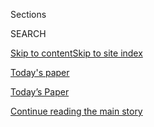 <div id="app">

<div>

<div class="NYTAppHideMasthead css-zz1s19 e1suatyy0">

<div class="section css-ui9rw0 e1suatyy2">

<div class="css-11hrj97 er09x8g0">

<div class="css-6n7j50">

</div>

<span class="css-1dv1kvn">Sections</span>

<div class="css-10488qs">

<span class="css-1dv1kvn">SEARCH</span>

</div>

[Skip to content](#site-content)[Skip to site index](#site-index)

</div>

<div id="masthead-section-label" class="css-1fnb9ct eaxe0e00">

[Today's
paper](https://www.nytimes3xbfgragh.onion/section/todayspaper)

</div>

<div class="css-10698na e1huz5gh0">

</div>

</div>

<div id="masthead-bar-one" class="section hasLinks css-15hmgas e1csuq9d3">

<div class="css-uqyvli e1csuq9d0">

</div>

<div class="css-1uqjmks e1csuq9d1">

</div>

<div class="css-9e9ivx">

[](https://myaccount.nytimes3xbfgragh.onion/auth/login?response_type=cookie&client_id=vi)

</div>

<div class="css-1bvtpon e1csuq9d2">

[Today’s Paper](https://www.nytimes3xbfgragh.onion/section/todayspaper)

</div>

</div>

</div>

</div>

<div data-aria-hidden="false">

<div id="site-content" data-role="main">

<div class="css-1ffjgkm">

</div>

<div id="top-wrapper" class="css-15p45cc eaca97t0" type="top">

<div id="top-slug" class="css-19x0jxb eaca97t1" hidden="">

Advertisement

</div>

[Continue reading the main
story](#after-top)

<div class="ad top-wrapper" style="text-align:center;height:100%;display:block;min-height:90px">

<div id="top" class="place-ad" data-position="top" data-size-key="top">

</div>

</div>

<div id="after-top">

</div>

</div>

<div id="collection-todays-new-york-times" class="section css-15h4p1b e9abtgs0">

<div class="css-1j21atc e1svk9qx1">

<div class="css-fmiefx e1svk9qx2">

<div class="css-1hk7r2m eu54l5x0">

<div id="sponsor-wrapper" class="css-7a1pgi eaca97t0" type="sponsor" hidden="">

<div id="sponsor-slug" class="css-1l4mleb eaca97t1" hidden="">

Supported by

</div>

[Continue reading the main
story](#after-sponsor)

<div id="sponsor" class="ad sponsor-wrapper" style="text-align:left;height:100%;display:block">

</div>

<div id="after-sponsor">

</div>

</div>

</div>

</div>

<div class="css-nfcc9b e1svk9qx3">

<div class="css-vl9dhg e1svk9qx5">

<div class="css-1nrhkj6 e1svk9qx6">

# Today’s Paper

<div class="follow-button-placeholder" data-collection-id="">

</div>

</div>

<div class="css-15h8lyg">

<div class="css-i3zuer">

The Times in Print For

</div>

<div class="css-1vd26hw">

</div>

</div>

</div>

</div>

</div>

1.  [The Front Page](#thefrontpage)
2.  [tracking an outbreak](#trackinganoutbreak)
3.  [International](#international)
4.  [National](#national)
5.  [Obituaries](#obituaries)
6.  [New York](#newyork)
7.  [Arts & Leisure](#arts&leisure)
8.  [Sunday Business](#sundaybusiness)
9.  [Sunday Review](#sundayreview)
10. [AT HOME](#athome)
11. [Magazine](#magazine)
12. [Book Review](#bookreview)
13. [Sports Sunday](#sportssunday)
14. [Sunday Styles](#sundaystyles)
15. [Vows](#vows)
16. [Real Estate](#realestate)
17. [Pages A2-A3 and
    Corrections](#pagesa2-a3andcorrections)

<div class="css-4svvz1 ekkqrpp0">

<div class="section css-u82chm ebkl1p30">

<span id="thefrontpage"></span>

## The Front Page

<div class="css-gfgt40 ekkqrpp1">

## Highlights

1.  ![<span class="css-1nk1g0h e1oaj3zl2"><span class="css-1dv1kvn">Credit</span>Bridget
    Bennett for The New York
    Times</span>](https://static01.graylady3jvrrxbe.onion/images/2020/05/10/business/10DC-Virus-Econ-01/merlin_172301961_998bde6d-f376-4eb2-9cb2-59a6aeeb6882-videoLarge.jpg)
    
    <div class="css-10wtrbd">
    
    <div class="css-1dqkjed">
    
    [![](https://static01.graylady3jvrrxbe.onion/images/2020/05/10/business/10DC-Virus-Econ-01/10DC-Virus-Econ-01-thumbStandard.jpg)](/2020/05/09/business/as-job-losses-mount-lawmakers-face-a-make-or-break-moment.html)
    
    </div>
    
    ## [As Job Losses Mount, Lawmakers Face a Make-or-Break Moment](/2020/05/09/business/as-job-losses-mount-lawmakers-face-a-make-or-break-moment.html)
    
    The United States just lost 20 million jobs. The wrong federal
    response could make those layoffs a permanent fixture of the U.S.
    economy and sentence thousands of companies to
    bankruptcy.
    
    <span class="css-me3p27"></span><span class="css-1dydysp e4e4i5l3"></span><span class="css-9voj2j">By
    <span class="css-1baulvz last-byline" itemprop="name">Jim
    Tankersley</span></span>
    
    </div>

2.  ![<span class="css-1nk1g0h e1oaj3zl2"><span class="css-1dv1kvn">Credit</span>Sam
    Hodgson for The New York
    Times</span>](https://static01.graylady3jvrrxbe.onion/images/2020/05/09/us/politics/09dc-flynn1/merlin_114511256_5150b39d-a974-4699-9fc0-5045fbed1a5d-videoLarge.jpg)
    
    <div class="css-10wtrbd">
    
    <div class="css-1dqkjed">
    
    [![](https://static01.graylady3jvrrxbe.onion/images/2020/05/09/us/politics/09dc-flynn1/09dc-flynn1-thumbStandard.jpg)](/2020/05/09/us/politics/michael-flynn.html)
    
    </div>
    
    ## [For Flynn, Dropped Charges Are the Latest in a Life Full of Reversals](/2020/05/09/us/politics/michael-flynn.html)
    
    For most of his life, Michael Flynn has swung from being “a good
    soldier” to an agent of
    disruption.
    
    <span class="css-me3p27"></span><span class="css-1dydysp e4e4i5l3"></span><span class="css-9voj2j">By
    <span class="css-1baulvz" itemprop="name">Sharon LaFraniere</span>
    and <span class="css-1baulvz last-byline" itemprop="name">Julian E.
    Barnes</span></span>
    
    </div>

3.  1.  ![<span class="css-1nk1g0h e1oaj3zl2"><span class="css-1dv1kvn">Credit</span>Victor
        J. Blue for The New York
        Times</span>](https://static01.graylady3jvrrxbe.onion/images/2020/05/09/us/politics/09virus-deathtollhp/merlin_171288093_7c946105-2593-45d6-a3e4-8a5c527cca2f-videoLarge.jpg)
        
        <div class="css-10wtrbd">
        
        ## [Fight Over Virus’s Death Toll Opens Grim New Front in Election Battle](/2020/05/09/us/politics/coronavirus-death-toll-presidential-campaign.html)
        
        <div class="css-ajkwsy">
        
        [![](https://static01.graylady3jvrrxbe.onion/images/2020/05/09/us/politics/09virus-deathtollhp/09virus-deathtollhp-thumbStandard.jpg)](/2020/05/09/us/politics/coronavirus-death-toll-presidential-campaign.html)
        
        </div>
        
        Elements of the right have sought to bolster President Trump’s
        political standing by turning scientific questions into
        political
        issues.
        
        <span class="css-me3p27"></span><span class="css-1dydysp e4e4i5l3"></span><span class="css-9voj2j">By
        <span class="css-1baulvz" itemprop="name">Matthew
        Rosenberg</span> and
        <span class="css-1baulvz last-byline" itemprop="name">Jim
        Rutenberg</span></span>
        
        </div>
    
    2.  ![<span class="css-1nk1g0h e1oaj3zl2"><span class="css-1dv1kvn">Credit</span></span>](https://static01.graylady3jvrrxbe.onion/images/2020/05/09/nyregion/09nyvirus-yearningpromo/merlin_172329384_313c3c15-c5a4-42da-b40b-49f4912e8a43-videoLarge.jpg)
        
        <div class="css-10wtrbd">
        
        ## [These Are the Things That New Yorkers Achingly Miss](/2020/05/09/nyregion/new-yorkers-missing-nyc-coronavirus.html)
        
        <div class="css-ajkwsy">
        
        [![](https://static01.graylady3jvrrxbe.onion/images/2020/05/09/nyregion/09nyvirus-yearningpromo/09nyvirus-yearningpromo-thumbStandard.jpg)](/2020/05/09/nyregion/new-yorkers-missing-nyc-coronavirus.html)
        
        </div>
        
        The crowds, the big-ticket blockbusters that were a subway ride
        away, “just everything”: What’s gone has transformed the
        city.
        
        <span class="css-me3p27"></span><span class="css-1dydysp e4e4i5l3"></span><span class="css-9voj2j">By
        <span class="css-1baulvz last-byline" itemprop="name">Michael
        Wilson</span></span>
        
        </div>

</div>

<div class="css-p9s95d">

<div class="css-12y5jls">

1.  
    
    <div class="css-14thodx">
    
    <div class="css-141drxa">
    
    [](/2020/05/10/nyregion/reopen-coronavirus-nyc-testing.html)
    
    ![](https://static01.graylady3jvrrxbe.onion/images/2020/05/08/nyregion/00nyvirus-reopenNEW9/00nyvirus-reopenNEW9-jumbo.jpg?quality=75&auto=webp&disable=upscale)
    
    ## Why the Path to Reopening New York City Will Be So Difficult
    
    The factors that made the city one of the hardest hit on the planet
    — its density, mass transit and tourism — complicate a return to
    normalcy.
    
    <div class="css-9t0aj2 ea5icrr0">
    
    By <span class="css-1n7hynb">J. David Goodman <span>and</span>
    Michael Rothfeld</span>
    
    </div>
    
    </div>
    
    <div class="css-1eeg3ce">
    
    Page
    A1
    
    </div>
    
    </div>

2.  
    
    <div class="css-14thodx">
    
    <div class="css-141drxa">
    
    [](/2020/05/09/arts/music/little-richard-dead.html)
    
    ![](https://static01.graylady3jvrrxbe.onion/images/2020/05/10/obituaries/09littlerichard/merlin_16605049_d11c9294-5a5d-47f0-a10f-549080a3790f-jumbo.jpg?quality=75&auto=webp&disable=upscale)
    
    ## Little Richard, Flamboyant Wild Man of Rock ’n’ Roll, Dies at 87
    
    Delving deeply into the wellsprings of gospel music and the blues,
    and screaming as if for his very life, he created something new,
    thrilling and dangerous.
    
    <div class="css-9t0aj2 ea5icrr0">
    
    By <span class="css-1n7hynb">Tim Weiner</span>
    
    </div>
    
    </div>
    
    <div class="css-1eeg3ce">
    
    Page
    A1
    
    </div>
    
    </div>

3.  
    
    <div class="css-14thodx">
    
    <div class="css-141drxa">
    
    [](/2020/05/07/us/politics/coronavirus-new-jersey.html)
    
    ## His Day Job: Cory Booker’s Top Aide. His Night One: E.M.S. Volunteer.
    
    <div class="css-9t0aj2 ea5icrr0">
    
    By <span class="css-1n7hynb">Lisa Lerer</span>
    
    </div>
    
    </div>
    
    <div class="css-1eeg3ce">
    
    Page
    A27
    
    </div>
    
    </div>

4.  
    
    <div class="css-14thodx">
    
    <div class="css-141drxa">
    
    [](/interactive/2020/climate/trump-environment-rollbacks.html)
    
    ## The Trump Administration Is Reversing 100 Environmental Rules. Here’s the Full List.
    
    <div class="css-9t0aj2 ea5icrr0">
    
    By <span class="css-1n7hynb">Nadja Popovich, Livia Albeck-Ripka
    <span>and</span> Kendra Pierre-Louis</span>
    
    </div>
    
    </div>
    
    <div class="css-1eeg3ce">
    
    </div>
    
    </div>

5.  
    
    <div class="css-14thodx">
    
    <div class="css-141drxa">
    
    [](/2020/05/09/sports/basketball/breanna-stewart-wnba-return.html)
    
    ## Breanna Stewart’s Comeback Is Going to Take a Little Longer
    
    <div class="css-9t0aj2 ea5icrr0">
    
    By <span class="css-1n7hynb">Kurt Streeter</span>
    
    </div>
    
    </div>
    
    <div class="css-1eeg3ce">
    
    Page A38
    
    </div>
    
    </div>

6.  
    
    <div class="css-14thodx">
    
    <div class="css-141drxa">
    
    [](/2020/05/10/world/asia/bangkok-coronavirus-pet-salons-dogs.html)
    
    ## Bangkok Opens Up as Virus Caseloads Drop, and Pretty Pups Benefit
    
    <div class="css-9t0aj2 ea5icrr0">
    
    By <span class="css-1n7hynb">Hannah Beech <span>and</span> Amanda
    Mustard</span>
    
    </div>
    
    </div>
    
    <div class="css-1eeg3ce">
    
    Page
    A24
    
    </div>
    
    </div>

7.  
    
    <div class="css-14thodx">
    
    <div class="css-141drxa">
    
    [](/2020/05/09/us/politics/china-uighurs-arrest.html)
    
    ## Sister Fights to Free Uighur Businessman Held in China After U.S. Trip
    
    <div class="css-9t0aj2 ea5icrr0">
    
    By <span class="css-1n7hynb">Edward Wong</span>
    
    </div>
    
    </div>
    
    <div class="css-1eeg3ce">
    
    Page
    A25
    
    </div>
    
    </div>

8.  
    
    <div class="css-14thodx">
    
    <div class="css-141drxa">
    
    [](/2020/05/09/health/mysterious-coronavirus-illness-claims-3-children-in-new-york.html)
    
    ## Mysterious Coronavirus Illness Claims 3 Children in New York
    
    <div class="css-9t0aj2 ea5icrr0">
    
    By <span class="css-1n7hynb">Andrew Jacobs <span>and</span> Edgar
    Sandoval</span>
    
    </div>
    
    </div>
    
    <div class="css-1eeg3ce">
    
    Page
    A23
    
    </div>
    
    </div>

9.  
    
    <div class="css-14thodx">
    
    <div class="css-141drxa">
    
    [](/2020/05/07/theater/mrs-doubtfire-broadway-shutdown-virus.html)
    
    ## ‘The Universe Hit Pause’: The Ripple Effects of Broadway’s Shutdown
    
    <div class="css-9t0aj2 ea5icrr0">
    
    By <span class="css-1n7hynb">Michael Paulson</span>
    
    </div>
    
    </div>
    
    <div class="css-1eeg3ce">
    
    Page
    AR4
    
    </div>
    
    </div>

10. 
    
    <div class="css-14thodx">
    
    <div class="css-141drxa">
    
    [](/2020/04/28/travel/language-instruction-apps-television-youtube.html)
    
    ## Want to Learn French? Italian? Russian? There’s No Time Like the Present
    
    <div class="css-9t0aj2 ea5icrr0">
    
    By <span class="css-1n7hynb">Stephanie Rosenbloom</span>
    
    </div>
    
    </div>
    
    <div class="css-1eeg3ce">
    
    Page
    D8
    
    </div>
    
    </div>

11. 
    
    <div class="css-14thodx">
    
    <div class="css-141drxa">
    
    [](/interactive/2020/05/09/style/assisted-living-coronavirus.html)
    
    ## ‘It’s Hard When You Can’t Go Anywhere’: Life Inside an Assisted Living Facility
    
    <div class="css-9t0aj2 ea5icrr0">
    
    By <span class="css-1n7hynb">Elliot Ross <span>and</span> Amelia
    Nierenberg</span>
    
    </div>
    
    </div>
    
    <div class="css-1eeg3ce">
    
    </div>
    
    </div>

12. 
    
    <div class="css-14thodx">
    
    <div class="css-141drxa">
    
    [](/2020/05/05/magazine/voting-by-mail-2020-covid.html)
    
    ## Will Americans Lose Their Right to Vote in the Pandemic?
    
    <div class="css-9t0aj2 ea5icrr0">
    
    By <span class="css-1n7hynb">Emily Bazelon</span>
    
    </div>
    
    </div>
    
    <div class="css-1eeg3ce">
    
    Page MM26
    
    </div>
    
    </div>

13. 
    
    <div class="css-14thodx">
    
    <div class="css-141drxa">
    
    [](/2020/05/05/business/karan-singh-magic.html)
    
    ## For His Next Trick, This Magician Will Amaze an Anxious World
    
    <div class="css-9t0aj2 ea5icrr0">
    
    By <span class="css-1n7hynb">David Segal</span>
    
    </div>
    
    </div>
    
    <div class="css-1eeg3ce">
    
    Page BU1
    
    </div>
    
    </div>

</div>

<div class="css-e8rtmy">

<div class="css-p6aiyf">

## TODAYS FRONT PAGES

<div class="css-1ynbx7u">

1.  <span class="css-wn3dab">Edition:</span>
2.  New York
3.  National
4.  International

</div>

<div class="css-1b7i6zk">

</div>

</div>

<div class="css-9n0xhu">

[](http://app.nytimes3xbfgragh.onion/todayspaper)

<div class="css-1xuus33">

<div class="css-136rh60">

### Another Way to Read Today’s Paper

The daily newspaper, reimagined for the Web. Available to
subscribers.

</div>

<div class="css-1fzqjj2">

![](https://static01.graylady3jvrrxbe.onion/images/section/todayspaper/promo-img@2x.png)

</div>

</div>

<div class="css-xi606m">

<span>Try It Now</span>

</div>

</div>

</div>

</div>

</div>

<div id="mid1-wrapper" class="css-92qh85 eaca97t0" type="rank">

<div id="mid1-slug" class="css-1tag3rd eaca97t1">

Advertisement

</div>

[Continue reading the main
story](#after-mid1)

<div id="mid1" class="ad mid1-wrapper" style="text-align:center;height:100%;display:block">

</div>

<div id="after-mid1">

</div>

</div>

<div class="section css-u82chm ebkl1p30">

<span id="trackinganoutbreak"></span>

## tracking an outbreak

1.  
    
    <div class="css-14thodx">
    
    <div class="css-141drxa">
    
    [](/2020/05/09/world/middleeast/virus-forces-persian-gulf-states-to-reckon-with-migrant-labor.html)
    
    ## Virus Forces Persian Gulf States to Reckon With Migrant Labor
    
    <div class="css-9t0aj2 ea5icrr0">
    
    By <span class="css-1n7hynb">Vivian Yee</span>
    
    </div>
    
    </div>
    
    <div class="css-1eeg3ce">
    
    Page
    A4
    
    </div>
    
    </div>

2.  
    
    <div class="css-14thodx">
    
    <div class="css-141drxa">
    
    [](/2020/05/09/world/europe/will-the-coronavirus-crisis-trump-the-climate-crisis.html)
    
    ## Will the Coronavirus Crisis Trump the Climate Crisis?
    
    <div class="css-9t0aj2 ea5icrr0">
    
    By <span class="css-1n7hynb">Steven Erlanger</span>
    
    </div>
    
    </div>
    
    <div class="css-1eeg3ce">
    
    Page A8
    
    </div>
    
    </div>

3.  
    
    <div class="css-14thodx">
    
    <div class="css-141drxa">
    
    [](/2020/05/07/world/europe/oligarchs-russia-coronavirus.html)
    
    ## As Local Health Systems Buckle, Russia’s Oligarchs Take Charge
    
    <div class="css-9t0aj2 ea5icrr0">
    
    By <span class="css-1n7hynb">Anton Troianovski</span>
    
    </div>
    
    </div>
    
    <div class="css-1eeg3ce">
    
    Page A10
    
    </div>
    
    </div>

<div class="css-k0b1g2">

Show More in tracking an outbreak

</div>

</div>

<div class="section css-u82chm ebkl1p30">

<span id="international"></span>

## International

1.  
    
    <div class="css-14thodx">
    
    <div class="css-141drxa">
    
    [](/2020/05/10/world/asia/bangkok-coronavirus-pet-salons-dogs.html)
    
    ## Bangkok Opens Up as Virus Caseloads Drop, and Pretty Pups Benefit
    
    <div class="css-9t0aj2 ea5icrr0">
    
    By <span class="css-1n7hynb">Hannah Beech <span>and</span> Amanda
    Mustard</span>
    
    </div>
    
    </div>
    
    <div class="css-1eeg3ce">
    
    Page
    A24
    
    </div>
    
    </div>

2.  
    
    <div class="css-14thodx">
    
    <div class="css-141drxa">
    
    [](/2020/05/09/us/politics/china-uighurs-arrest.html)
    
    ## Sister Fights to Free Uighur Businessman Held in China After U.S. Trip
    
    <div class="css-9t0aj2 ea5icrr0">
    
    By <span class="css-1n7hynb">Edward Wong</span>
    
    </div>
    
    </div>
    
    <div class="css-1eeg3ce">
    
    Page A25
    
    </div>
    
    </div>

3.  
    
    <div class="css-14thodx">
    
    <div class="css-141drxa">
    
    [](/2020/05/09/us/politics/china-journalists-us-visa-crackdown.html)
    
    ## U.S. Hits Back at China With New Visa Restrictions on Journalists
    
    <div class="css-9t0aj2 ea5icrr0">
    
    By <span class="css-1n7hynb">Vivian Wang <span>and</span> Edward
    Wong</span>
    
    </div>
    
    </div>
    
    <div class="css-1eeg3ce">
    
    Page A25
    
    </div>
    
    </div>

<div class="css-k0b1g2">

Show More in International

</div>

</div>

<div id="mid2-wrapper" class="css-92qh85 eaca97t0" type="rank">

<div id="mid2-slug" class="css-1tag3rd eaca97t1">

Advertisement

</div>

[Continue reading the main
story](#after-mid2)

<div id="mid2" class="ad mid2-wrapper" style="text-align:center;height:100%;display:block">

</div>

<div id="after-mid2">

</div>

</div>

<div class="section css-u82chm ebkl1p30">

<span id="national"></span>

## National

1.  
    
    <div class="css-14thodx">
    
    <div class="css-141drxa">
    
    [](/2020/05/07/us/politics/coronavirus-new-jersey.html)
    
    ## His Day Job: Cory Booker’s Top Aide. His Night One: E.M.S. Volunteer.
    
    <div class="css-9t0aj2 ea5icrr0">
    
    By <span class="css-1n7hynb">Lisa Lerer</span>
    
    </div>
    
    </div>
    
    <div class="css-1eeg3ce">
    
    Page A27
    
    </div>
    
    </div>

2.  
    
    <div class="css-14thodx">
    
    <div class="css-141drxa">
    
    [](/2020/05/09/us/politics/trump-older-voters-2020.html)
    
    ## Anxious About the Virus, Older Voters Grow More Wary of Trump
    
    <div class="css-9t0aj2 ea5icrr0">
    
    By <span class="css-1n7hynb">Annie Karni <span>and</span> Maggie
    Haberman</span>
    
    </div>
    
    </div>
    
    <div class="css-1eeg3ce">
    
    Page
    A31
    
    </div>
    
    </div>

3.  
    
    <div class="css-14thodx">
    
    <div class="css-141drxa">
    
    [](/2020/05/09/us/politics/obama-flynn-coronavirus-trump.html)
    
    ## Obama Warns That Dropped Charges Against Flynn Put ‘Rule of Law’ at Risk
    
    <div class="css-9t0aj2 ea5icrr0">
    
    By <span class="css-1n7hynb">Glenn Thrush <span>and</span> Michael
    Crowley</span>
    
    </div>
    
    </div>
    
    <div class="css-1eeg3ce">
    
    Page A32
    
    </div>
    
    </div>

<div class="css-k0b1g2">

Show More in
    National

</div>

</div>

<div class="section css-u82chm ebkl1p30">

<span id="obituaries"></span>

## Obituaries

1.  
    
    <div class="css-14thodx">
    
    <div class="css-141drxa">
    
    [](/2020/05/08/obituaries/roy-horn-dead-covid.html)
    
    ## Roy Horn, Who Dazzled Audiences as Half of Siegfried & Roy, Dies at 75
    
    <div class="css-9t0aj2 ea5icrr0">
    
    By <span class="css-1n7hynb">Robert D. McFadden</span>
    
    </div>
    
    </div>
    
    <div class="css-1eeg3ce">
    
    Page A35
    
    </div>
    
    </div>

2.  
    
    <div class="css-14thodx">
    
    <div class="css-141drxa">
    
    [](/2020/05/09/arts/music/little-richard-dead.html)
    
    ## Little Richard, Flamboyant Wild Man of Rock ’n’ Roll, Dies at 87
    
    <div class="css-9t0aj2 ea5icrr0">
    
    By <span class="css-1n7hynb">Tim Weiner</span>
    
    </div>
    
    </div>
    
    <div class="css-1eeg3ce">
    
    Page A1
    
    </div>
    
    </div>

</div>

<div id="mid3-wrapper" class="css-92qh85 eaca97t0" type="rank">

<div id="mid3-slug" class="css-1tag3rd eaca97t1">

Advertisement

</div>

[Continue reading the main
story](#after-mid3)

<div id="mid3" class="ad mid3-wrapper" style="text-align:center;height:100%;display:block">

</div>

<div id="after-mid3">

</div>

</div>

<div class="section css-u82chm ebkl1p30">

<span id="newyork"></span>

## New York

1.  
    
    <div class="css-14thodx">
    
    <div class="css-141drxa">
    
    [](/2020/05/08/nyregion/small-farms-ny-coronavirus.html)
    
    ## Small Farms in N.Y. Are Experiencing a Surprising Boom. Here’s Why.
    
    <div class="css-9t0aj2 ea5icrr0">
    
    By <span class="css-1n7hynb">Charity Robey</span>
    
    </div>
    
    </div>
    
    <div class="css-1eeg3ce">
    
    Page MB1
    
    </div>
    
    </div>

2.  
    
    <div class="css-14thodx">
    
    <div class="css-141drxa">
    
    [](/2020/05/08/nyregion/coronavirus-apartment-donations-nyc.html)
    
    ## A Stranger’s Gift to an I.C.U. Nurse: A Free N.Y.C. Apartment
    
    <div class="css-9t0aj2 ea5icrr0">
    
    By <span class="css-1n7hynb">Alyson Krueger</span>
    
    </div>
    
    </div>
    
    <div class="css-1eeg3ce">
    
    Page MB1
    
    </div>
    
    </div>

3.  
    
    <div class="css-14thodx">
    
    <div class="css-141drxa">
    
    [](/2020/05/08/nyregion/coronavirus-edible-arrangements-nyc.html)
    
    ## How an Edible Arrangements Delivery Worker Spends Her Sundays
    
    <div class="css-9t0aj2 ea5icrr0">
    
    By <span class="css-1n7hynb">Alix Strauss</span>
    
    </div>
    
    </div>
    
    <div class="css-1eeg3ce">
    
    Page MB2
    
    </div>
    
    </div>

<div class="css-k0b1g2">

Show More in New York

</div>

</div>

<div class="section css-u82chm ebkl1p30">

<span id="arts&amp;leisure"></span>

## Arts & Leisure

1.  
    
    <div class="css-14thodx">
    
    <div class="css-141drxa">
    
    [](/2020/05/05/movies/beanie-feldstein-favorites.html)
    
    ## Beanie Feldstein Loves Carole King and the Bra Lady
    
    <div class="css-9t0aj2 ea5icrr0">
    
    By <span class="css-1n7hynb">Bruce Fretts</span>
    
    </div>
    
    </div>
    
    <div class="css-1eeg3ce">
    
    Page
    AR3
    
    </div>
    
    </div>

2.  
    
    <div class="css-14thodx">
    
    <div class="css-141drxa">
    
    [](/2020/05/07/theater/mrs-doubtfire-broadway-shutdown-virus.html)
    
    ## ‘The Universe Hit Pause’: The Ripple Effects of Broadway’s Shutdown
    
    <div class="css-9t0aj2 ea5icrr0">
    
    By <span class="css-1n7hynb">Michael Paulson</span>
    
    </div>
    
    </div>
    
    <div class="css-1eeg3ce">
    
    Page AR4
    
    </div>
    
    </div>

3.  
    
    <div class="css-14thodx">
    
    <div class="css-141drxa">
    
    [](/2020/05/05/arts/dance/joel-prouty-cross-trainer-ballet.html)
    
    ## How an Elite Cross-Trainer Is Helping Ballet Dancers Stay Fit
    
    <div class="css-9t0aj2 ea5icrr0">
    
    By <span class="css-1n7hynb">Gia Kourlas</span>
    
    </div>
    
    </div>
    
    <div class="css-1eeg3ce">
    
    Page AR7
    
    </div>
    
    </div>

<div class="css-k0b1g2">

Show More in Arts & Leisure

</div>

</div>

<div id="mid4-wrapper" class="css-92qh85 eaca97t0" type="rank">

<div id="mid4-slug" class="css-1tag3rd eaca97t1">

Advertisement

</div>

[Continue reading the main
story](#after-mid4)

<div id="mid4" class="ad mid4-wrapper" style="text-align:center;height:100%;display:block">

</div>

<div id="after-mid4">

</div>

</div>

<div class="section css-u82chm ebkl1p30">

<span id="sundaybusiness"></span>

## Sunday Business

1.  
    
    <div class="css-14thodx">
    
    <div class="css-141drxa">
    
    [](/2020/05/09/business/beckstoffer-wine-napa.html)
    
    ## The Grapelord of Napa Faces a Threat Worse Than Plague
    
    <div class="css-9t0aj2 ea5icrr0">
    
    By <span class="css-1n7hynb">Ben Ryder Howe</span>
    
    </div>
    
    </div>
    
    <div class="css-1eeg3ce">
    
    Page BU1
    
    </div>
    
    </div>

2.  
    
    <div class="css-14thodx">
    
    <div class="css-141drxa">
    
    [](/2020/05/05/business/karan-singh-magic.html)
    
    ## For His Next Trick, This Magician Will Amaze an Anxious World
    
    <div class="css-9t0aj2 ea5icrr0">
    
    By <span class="css-1n7hynb">David Segal</span>
    
    </div>
    
    </div>
    
    <div class="css-1eeg3ce">
    
    Page BU1
    
    </div>
    
    </div>

3.  
    
    <div class="css-14thodx">
    
    <div class="css-141drxa">
    
    [](/2020/05/07/business/coronavirus-meat-vending-machines.html)
    
    ## A Retro Way to Buy Meat Thrives in a Modern Pandemic
    
    <div class="css-9t0aj2 ea5icrr0">
    
    By <span class="css-1n7hynb">Julia Rothman <span>and</span> Shaina
    Feinberg</span>
    
    </div>
    
    </div>
    
    <div class="css-1eeg3ce">
    
    Page BU3
    
    </div>
    
    </div>

<div class="css-k0b1g2">

Show More in Sunday
    Business

</div>

</div>

<div class="section css-u82chm ebkl1p30">

<span id="sundayreview"></span>

## Sunday Review

1.  
    
    <div class="css-14thodx">
    
    <div class="css-141drxa">
    
    [](/2020/05/09/opinion/sunday/rodham-sittenfeld-hillary-clinton.html)
    
    ## Hillary Never Married Bill
    
    <div class="css-9t0aj2 ea5icrr0">
    
    By <span class="css-1n7hynb">Frank Bruni</span>
    
    </div>
    
    </div>
    
    <div class="css-1eeg3ce">
    
    Page SR2
    
    </div>
    
    </div>

2.  
    
    <div class="css-14thodx">
    
    <div class="css-141drxa">
    
    [](/interactive/2020/05/06/opinion/coronavirus-us-reopen.html)
    
    ## Is It Safer to Visit a Coffee Shop or a Gym?
    
    <div class="css-9t0aj2 ea5icrr0">
    
    By <span class="css-1n7hynb">Katherine Baicker, Oeindrila Dube,
    Sendhil Mullainathan, Devin Pope <span>and</span> Gus
    Wezerek</span>
    
    </div>
    
    </div>
    
    <div class="css-1eeg3ce">
    
    </div>
    
    </div>

3.  
    
    <div class="css-14thodx">
    
    <div class="css-141drxa">
    
    [](/2020/05/08/opinion/sunday/women-housework-coronavirus-mothers-day.html)
    
    ## Forget Pancakes. Pay Mothers.
    
    <div class="css-9t0aj2 ea5icrr0">
    
    By <span class="css-1n7hynb">Kim Brooks</span>
    
    </div>
    
    </div>
    
    <div class="css-1eeg3ce">
    
    Page SR3
    
    </div>
    
    </div>

<div class="css-k0b1g2">

Show More in Sunday Review

</div>

</div>

<div id="mid5-wrapper" class="css-92qh85 eaca97t0" type="rank">

<div id="mid5-slug" class="css-1tag3rd eaca97t1">

Advertisement

</div>

[Continue reading the main
story](#after-mid5)

<div id="mid5" class="ad mid5-wrapper" style="text-align:center;height:100%;display:block">

</div>

<div id="after-mid5">

</div>

</div>

<div class="section css-u82chm ebkl1p30">

<span id="athome"></span>

## AT HOME

1.  
    
    <div class="css-14thodx">
    
    <div class="css-141drxa">
    
    [](/2020/05/01/well/consider-virtual-dog-training-for-your-pandemic-puppy.html)
    
    ## Consider Virtual Dog Training for Your Pandemic Puppy
    
    <div class="css-9t0aj2 ea5icrr0">
    
    By <span class="css-1n7hynb">Sara Ventiera</span>
    
    </div>
    
    </div>
    
    <div class="css-1eeg3ce">
    
    Page D2
    
    </div>
    
    </div>

2.  
    
    <div class="css-14thodx">
    
    <div class="css-141drxa">
    
    [](/2020/05/08/at-home/coronavirus-spin-from-home.html)
    
    ## Be Your Own Spin Class
    
    <div class="css-9t0aj2 ea5icrr0">
    
    By <span class="css-1n7hynb">Talya Minsberg</span>
    
    </div>
    
    </div>
    
    <div class="css-1eeg3ce">
    
    Page D3
    
    </div>
    
    </div>

3.  
    
    <div class="css-14thodx">
    
    <div class="css-141drxa">
    
    [](/2020/05/09/at-home/virus-make-ice-cream-in-a-mason-jar.html)
    
    ## Make Ice Cream, in a Mason Jar
    
    <div class="css-9t0aj2 ea5icrr0">
    
    By <span class="css-1n7hynb">Amelia Nierenberg</span>
    
    </div>
    
    </div>
    
    <div class="css-1eeg3ce">
    
    Page D3
    
    </div>
    
    </div>

<div class="css-k0b1g2">

Show More in AT HOME

</div>

</div>

<div class="section css-u82chm ebkl1p30">

<span id="magazine"></span>

## Magazine

1.  
    
    <div class="css-14thodx">
    
    <div class="css-141drxa">
    
    [](/2020/05/05/magazine/voting-by-mail-2020-covid.html)
    
    ## Will Americans Lose Their Right to Vote in the Pandemic?
    
    <div class="css-9t0aj2 ea5icrr0">
    
    By <span class="css-1n7hynb">Emily Bazelon</span>
    
    </div>
    
    </div>
    
    <div class="css-1eeg3ce">
    
    Page
    MM26
    
    </div>
    
    </div>

2.  
    
    <div class="css-14thodx">
    
    <div class="css-141drxa">
    
    [](/2020/05/06/magazine/whats-the-point-of-a-celebrity-in-a-pandemic.html)
    
    ## What’s the Point of a Celebrity in a Pandemic?
    
    <div class="css-9t0aj2 ea5icrr0">
    
    By <span class="css-1n7hynb">Carina Chocano</span>
    
    </div>
    
    </div>
    
    <div class="css-1eeg3ce">
    
    Page
    MM7
    
    </div>
    
    </div>

3.  
    
    <div class="css-14thodx">
    
    <div class="css-141drxa">
    
    [](/2020/05/05/magazine/my-brother-isnt-raising-his-child-right-should-i-speak-up-coronavirus.html)
    
    ## My Brother Isn’t Raising His Child Right. Should I Speak Up?
    
    <div class="css-9t0aj2 ea5icrr0">
    
    By <span class="css-1n7hynb">Kwame Anthony Appiah</span>
    
    </div>
    
    </div>
    
    <div class="css-1eeg3ce">
    
    Page MM12
    
    </div>
    
    </div>

<div class="css-k0b1g2">

Show More in Magazine

</div>

</div>

<div id="mid6-wrapper" class="css-92qh85 eaca97t0" type="rank">

<div id="mid6-slug" class="css-1tag3rd eaca97t1">

Advertisement

</div>

[Continue reading the main
story](#after-mid6)

<div id="mid6" class="ad mid6-wrapper" style="text-align:center;height:100%;display:block">

</div>

<div id="after-mid6">

</div>

</div>

<div class="section css-u82chm ebkl1p30">

<span id="bookreview"></span>

## Book Review

1.  
    
    <div class="css-14thodx">
    
    <div class="css-141drxa">
    
    [](/2020/05/05/books/review/new-this-week.html)
    
    ## New & Noteworthy, From Narco Fiction to Governing California
    
    <div class="css-9t0aj2 ea5icrr0">
    
    </div>
    
    </div>
    
    <div class="css-1eeg3ce">
    
    Page BR4
    
    </div>
    
    </div>

2.  
    
    <div class="css-14thodx">
    
    <div class="css-141drxa">
    
    [](/2020/05/08/books/review/letters-moynihan-adichie.html)
    
    ## A Question of Theme
    
    <div class="css-9t0aj2 ea5icrr0">
    
    </div>
    
    </div>
    
    <div class="css-1eeg3ce">
    
    Page
    BR5
    
    </div>
    
    </div>

3.  
    
    <div class="css-14thodx">
    
    <div class="css-141drxa">
    
    [](/2020/05/07/books/review/jennifer-weiner-by-the-book-interview.html)
    
    ## Jennifer Weiner Used to Read Her Father’s Medical Textbooks for Fun
    
    <div class="css-9t0aj2 ea5icrr0">
    
    </div>
    
    </div>
    
    <div class="css-1eeg3ce">
    
    Page BR6
    
    </div>
    
    </div>

<div class="css-k0b1g2">

Show More in Book Review

</div>

</div>

<div class="section css-u82chm ebkl1p30">

<span id="sportssunday"></span>

## Sports Sunday

1.  
    
    <div class="css-14thodx">
    
    <div class="css-141drxa">
    
    [](/2020/05/09/sports/basketball/breanna-stewart-wnba-return.html)
    
    ## Breanna Stewart’s Comeback Is Going to Take a Little Longer
    
    <div class="css-9t0aj2 ea5icrr0">
    
    By <span class="css-1n7hynb">Kurt Streeter</span>
    
    </div>
    
    </div>
    
    <div class="css-1eeg3ce">
    
    Page A38
    
    </div>
    
    </div>

2.  
    
    <div class="css-14thodx">
    
    <div class="css-141drxa">
    
    [](/2020/05/08/sports/coronavirus-chess-online-tournament.html)
    
    ## Chess Thrives Online Despite Pandemic
    
    <div class="css-9t0aj2 ea5icrr0">
    
    By <span class="css-1n7hynb">David Waldstein</span>
    
    </div>
    
    </div>
    
    <div class="css-1eeg3ce">
    
    Page A39
    
    </div>
    
    </div>

</div>

<div id="mid7-wrapper" class="css-92qh85 eaca97t0" type="rank">

<div id="mid7-slug" class="css-1tag3rd eaca97t1">

Advertisement

</div>

[Continue reading the main
story](#after-mid7)

<div id="mid7" class="ad mid7-wrapper" style="text-align:center;height:100%;display:block">

</div>

<div id="after-mid7">

</div>

</div>

<div class="section css-u82chm ebkl1p30">

<span id="sundaystyles"></span>

## Sunday Styles

1.  
    
    <div class="css-14thodx">
    
    <div class="css-141drxa">
    
    [](/2020/05/01/t-magazine/cheek-kiss.html)
    
    ## Farewell to the Friendly Cheek Kiss
    
    <div class="css-9t0aj2 ea5icrr0">
    
    By <span class="css-1n7hynb">Nick Haramis</span>
    
    </div>
    
    </div>
    
    <div class="css-1eeg3ce">
    
    Page ST3
    
    </div>
    
    </div>

2.  
    
    <div class="css-14thodx">
    
    <div class="css-141drxa">
    
    [](/2020/05/05/parenting/baby-name-family-history.html)
    
    ## Does My Child’s Name Erase My Identity?
    
    <div class="css-9t0aj2 ea5icrr0">
    
    By <span class="css-1n7hynb">Jami Nakamura Lin</span>
    
    </div>
    
    </div>
    
    <div class="css-1eeg3ce">
    
    Page ST3
    
    </div>
    
    </div>

3.  
    
    <div class="css-14thodx">
    
    <div class="css-141drxa">
    
    [](/2020/05/08/style/self-care/knitting-for-the-apocalypse.html)
    
    ## Knitting for the Apocalypse
    
    <div class="css-9t0aj2 ea5icrr0">
    
    By <span class="css-1n7hynb">Alexandra Marvar</span>
    
    </div>
    
    </div>
    
    <div class="css-1eeg3ce">
    
    Page ST4
    
    </div>
    
    </div>

<div class="css-k0b1g2">

Show More in Sunday Styles

</div>

</div>

<div class="section css-u82chm ebkl1p30">

<span id="vows"></span>

## Vows

1.  
    
    <div class="css-14thodx">
    
    <div class="css-141drxa">
    
    [](/2020/05/08/fashion/weddings/the-little-wedding-on-the-deck.html)
    
    ## The Little Wedding on the Deck
    
    <div class="css-9t0aj2 ea5icrr0">
    
    By <span class="css-1n7hynb">Tammy La Gorce</span>
    
    </div>
    
    </div>
    
    <div class="css-1eeg3ce">
    
    Page
    ST11
    
    </div>
    
    </div>

2.  
    
    <div class="css-14thodx">
    
    <div class="css-141drxa">
    
    [](/2020/05/09/fashion/weddings/a-new-lease-with-more-space-than-they-needed.html)
    
    ## A New Lease With More Space Than They Needed
    
    <div class="css-9t0aj2 ea5icrr0">
    
    By <span class="css-1n7hynb">Nina Reyes</span>
    
    </div>
    
    </div>
    
    <div class="css-1eeg3ce">
    
    Page
    ST11
    
    </div>
    
    </div>

3.  
    
    <div class="css-14thodx">
    
    <div class="css-141drxa">
    
    [](/2020/05/09/fashion/weddings/sparks-flew-before-the-curtain-call.html)
    
    ## Sparks Flew Before the Curtain Call
    
    <div class="css-9t0aj2 ea5icrr0">
    
    By <span class="css-1n7hynb">Vincent M. Mallozzi</span>
    
    </div>
    
    </div>
    
    <div class="css-1eeg3ce">
    
    Page ST11
    
    </div>
    
    </div>

<div class="css-k0b1g2">

Show More in Vows

</div>

</div>

<div id="mid8-wrapper" class="css-92qh85 eaca97t0" type="rank">

<div id="mid8-slug" class="css-1tag3rd eaca97t1">

Advertisement

</div>

[Continue reading the main
story](#after-mid8)

<div id="mid8" class="ad mid8-wrapper" style="text-align:center;height:100%;display:block">

</div>

<div id="after-mid8">

</div>

</div>

<div class="section css-u82chm ebkl1p30">

<span id="realestate"></span>

## Real Estate

1.  
    
    <div class="css-14thodx">
    
    <div class="css-141drxa">
    
    [](/2020/05/08/realestate/coronavirus-escape-city-to-suburbs.html)
    
    ## Coronavirus Escape: To the Suburbs
    
    <div class="css-9t0aj2 ea5icrr0">
    
    By <span class="css-1n7hynb">C. J. Hughes</span>
    
    </div>
    
    </div>
    
    <div class="css-1eeg3ce">
    
    Page
    RE1
    
    </div>
    
    </div>

2.  
    
    <div class="css-14thodx">
    
    <div class="css-141drxa">
    
    [](/2020/05/08/realestate/real-estate-sales-coronavirus-pandemic-nervous-buyers-desperate-buyers.html)
    
    ## Desperate Sellers, Nervous Buyers: Real Estate Sales in a Pandemic
    
    <div class="css-9t0aj2 ea5icrr0">
    
    By <span class="css-1n7hynb">Stefanos Chen</span>
    
    </div>
    
    </div>
    
    <div class="css-1eeg3ce">
    
    Page
    RE1
    
    </div>
    
    </div>

3.  
    
    <div class="css-14thodx">
    
    <div class="css-141drxa">
    
    [](/2020/05/07/realestate/what-can-9-11-and-the-great-recession-tell-us-about-coronavirus-recovery.html)
    
    ## What Can 9/11 and the Great Recession Tell Us About Coronavirus Recovery?
    
    <div class="css-9t0aj2 ea5icrr0">
    
    By <span class="css-1n7hynb">Michael Kolomatsky</span>
    
    </div>
    
    </div>
    
    <div class="css-1eeg3ce">
    
    Page RE2
    
    </div>
    
    </div>

<div class="css-k0b1g2">

Show More in Real Estate

</div>

</div>

<div class="section css-u82chm ebkl1p30">

<span id="pagesa2-a3andcorrections"></span>

## Pages A2-A3 and Corrections

1.  
    
    <div class="css-14thodx">
    
    <div class="css-141drxa">
    
    [](/2020/05/09/reader-center/the-many-ways-moms-grow.html)
    
    ## The Many Ways Moms Grow
    
    <div class="css-9t0aj2 ea5icrr0">
    
    By <span class="css-1n7hynb">Jessica Grose</span>
    
    </div>
    
    </div>
    
    <div class="css-1eeg3ce">
    
    Page
    A2
    
    </div>
    
    </div>

2.  
    
    <div class="css-14thodx">
    
    <div class="css-141drxa">
    
    [](/2020/05/06/climate/nyt-climate-newsletter-composting-coronavirus.html)
    
    ## That Compost Bin in the Living Room
    
    <div class="css-9t0aj2 ea5icrr0">
    
    By <span class="css-1n7hynb">Hiroko Tabuchi <span>and</span> Beth
    Gardiner</span>
    
    </div>
    
    </div>
    
    <div class="css-1eeg3ce">
    
    Page
    A3
    
    </div>
    
    </div>

3.  
    
    <div class="css-14thodx">
    
    <div class="css-141drxa">
    
    [](/2020/05/09/todayspaper/quotation-of-the-day-deep-yearning-for-hometown-lost-to-a-virus.html)
    
    ## Quotation of the Day: Deep Yearning for Hometown Lost to a Virus
    
    <div class="css-9t0aj2 ea5icrr0">
    
    </div>
    
    </div>
    
    <div class="css-1eeg3ce">
    
    Page A3
    
    </div>
    
    </div>

<div class="css-k0b1g2">

Show More in Pages A2-A3 and Corrections

</div>

</div>

<div id="mid9-wrapper" class="css-92qh85 eaca97t0" type="rank">

<div id="mid9-slug" class="css-1tag3rd eaca97t1">

Advertisement

</div>

[Continue reading the main
story](#after-mid9)

<div id="mid9" class="ad mid9-wrapper" style="text-align:center;height:100%;display:block">

</div>

<div id="after-mid9">

</div>

</div>

</div>

</div>

</div>

## Site Index

<div>

</div>

## Site Information Navigation

  - [© <span>2020</span> <span>The New York Times
    Company</span>](https://help.nytimes3xbfgragh.onion/hc/en-us/articles/115014792127-Copyright-notice)

<!-- end list -->

  - [NYTCo](https://www.nytco.com/)
  - [Contact
    Us](https://help.nytimes3xbfgragh.onion/hc/en-us/articles/115015385887-Contact-Us)
  - [Work with us](https://www.nytco.com/careers/)
  - [Advertise](https://nytmediakit.com/)
  - [T Brand Studio](http://www.tbrandstudio.com/)
  - [Your Ad
    Choices](https://www.nytimes3xbfgragh.onion/privacy/cookie-policy#how-do-i-manage-trackers)
  - [Privacy](https://www.nytimes3xbfgragh.onion/privacy)
  - [Terms of
    Service](https://help.nytimes3xbfgragh.onion/hc/en-us/articles/115014893428-Terms-of-service)
  - [Terms of
    Sale](https://help.nytimes3xbfgragh.onion/hc/en-us/articles/115014893968-Terms-of-sale)
  - [Site
    Map](https://spiderbites.nytimes3xbfgragh.onion)
  - [Help](https://help.nytimes3xbfgragh.onion/hc/en-us)
  - [Subscriptions](https://www.nytimes3xbfgragh.onion/subscription?campaignId=37WXW)

</div>

</div>
